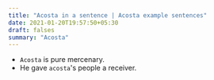 ```yaml
---
title: "Acosta in a sentence | Acosta example sentences"
date: 2021-01-20T19:57:50+05:30
draft: falses
summary: "Acosta"
---
```

- `Acosta` is pure mercenary.
- He gave `acosta`'s people a receiver.
                 
